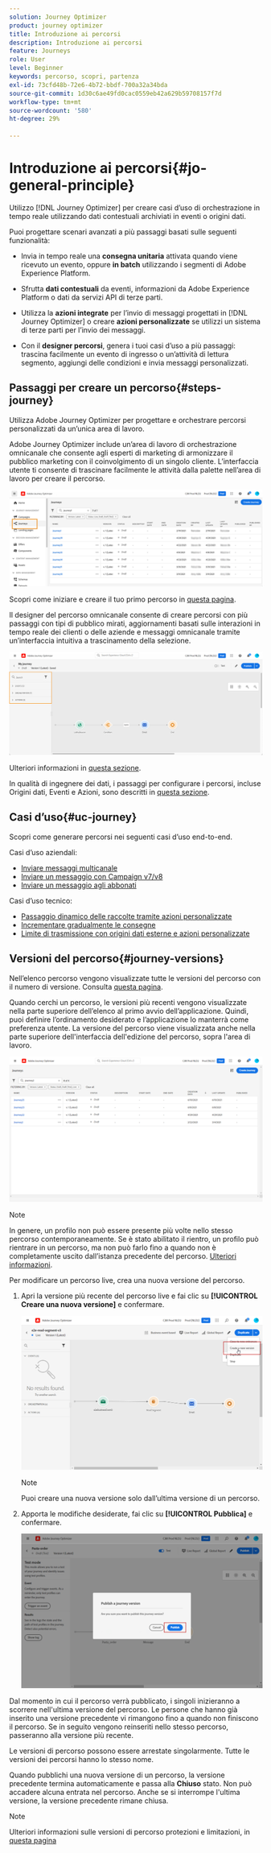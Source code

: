 ```yaml
---
solution: Journey Optimizer
product: journey optimizer
title: Introduzione ai percorsi
description: Introduzione ai percorsi
feature: Journeys
role: User
level: Beginner
keywords: percorso, scopri, partenza
exl-id: 73cfd48b-72e6-4b72-bbdf-700a32a34bda
source-git-commit: 1d30c6ae49fd0cac0559eb42a629b59708157f7d
workflow-type: tm+mt
source-wordcount: '580'
ht-degree: 29%

---
```



# Introduzione ai percorsi{#jo-general-principle}

Utilizzo [!DNL Journey Optimizer] per creare casi d’uso di orchestrazione in tempo reale utilizzando dati contestuali archiviati in eventi o origini dati.

Puoi progettare scenari avanzati a più passaggi basati sulle seguenti funzionalità:

* Invia in tempo reale una **consegna unitaria** attivata quando viene ricevuto un evento, oppure **in batch** utilizzando i segmenti di Adobe Experience Platform.

* Sfrutta **dati contestuali** da eventi, informazioni da Adobe Experience Platform o dati da servizi API di terze parti.

* Utilizza la **azioni integrate** per l’invio di messaggi progettati in [!DNL Journey Optimizer] o creare **azioni personalizzate** se utilizzi un sistema di terze parti per l’invio dei messaggi.

* Con il **designer percorsi**, genera i tuoi casi d’uso a più passaggi: trascina facilmente un evento di ingresso o un’attività di lettura segmento, aggiungi delle condizioni e invia messaggi personalizzati.

## Passaggi per creare un percorso{#steps-journey}

Utilizza Adobe Journey Optimizer per progettare e orchestrare percorsi personalizzati da un’unica area di lavoro.

Adobe Journey Optimizer include un’area di lavoro di orchestrazione omnicanale che consente agli esperti di marketing di armonizzare il pubblico marketing con il coinvolgimento di un singolo cliente. L’interfaccia utente ti consente di trascinare facilmente le attività dalla palette nell’area di lavoro per creare il percorso.

![](assets/interface-journeys.png)

Scopri come iniziare e creare il tuo primo percorso in [questa pagina](journey-gs.md).

Il designer del percorso omnicanale consente di creare percorsi con più passaggi con tipi di pubblico mirati, aggiornamenti basati sulle interazioni in tempo reale dei clienti o delle aziende e messaggi omnicanale tramite un’interfaccia intuitiva a trascinamento della selezione.

![](assets/journey38.png)

Ulteriori informazioni in [questa sezione](using-the-journey-designer.md).

In qualità di ingegnere dei dati, i passaggi per configurare i percorsi, incluse Origini dati, Eventi e Azioni, sono descritti in [questa sezione](../configuration/about-data-sources-events-actions.md).


## Casi d’uso{#uc-journey}

Scopri come generare percorsi nei seguenti casi d’uso end-to-end.

Casi d’uso aziendali:

* [Inviare messaggi multicanale](journeys-uc.md)
* [Inviare un messaggio con Campaign v7/v8](ajo-ac.md)
* [Inviare un messaggio agli abbonati](message-to-subscribers-uc.md)

Casi d’uso tecnico:

* [Passaggio dinamico delle raccolte tramite azioni personalizzate](collections.md)
* [Incrementare gradualmente le consegne](ramp-up-deliveries-uc.md)
* [Limite di trasmissione con origini dati esterne e azioni personalizzate](limit-throughput.md)

## Versioni del percorso{#journey-versions}

Nell’elenco percorso vengono visualizzate tutte le versioni del percorso con il numero di versione. Consulta [questa pagina](../building-journeys/using-the-journey-designer.md).

Quando cerchi un percorso, le versioni più recenti vengono visualizzate nella parte superiore dell’elenco al primo avvio dell’applicazione. Quindi, puoi definire l’ordinamento desiderato e l’applicazione lo manterrà come preferenza utente. La versione del percorso viene visualizzata anche nella parte superiore dell&#39;interfaccia dell&#39;edizione del percorso, sopra l&#39;area di lavoro.

![](assets/journeyversions1.png)

>[!NOTE]
>
>In genere, un profilo non può essere presente più volte nello stesso percorso contemporaneamente. Se è stato abilitato il rientro, un profilo può rientrare in un percorso, ma non può farlo fino a quando non è completamente uscito dall’istanza precedente del percorso. [Ulteriori informazioni](end-journey.md).

Per modificare un percorso live, crea una nuova versione del percorso.

1. Apri la versione più recente del percorso live e fai clic su **[!UICONTROL Creare una nuova versione]** e confermare.

   ![](assets/journeyversions2.png)

   >[!NOTE]
   >
   >Puoi creare una nuova versione solo dall’ultima versione di un percorso.

1. Apporta le modifiche desiderate, fai clic su **[!UICONTROL Pubblica]** e confermare.

   ![](assets/journeyversions3.png)

Dal momento in cui il percorso verrà pubblicato, i singoli inizieranno a scorrere nell&#39;ultima versione del percorso. Le persone che hanno già inserito una versione precedente vi rimangono fino a quando non finiscono il percorso. Se in seguito vengono reinseriti nello stesso percorso, passeranno alla versione più recente.

Le versioni di percorso possono essere arrestate singolarmente. Tutte le versioni dei percorsi hanno lo stesso nome.

Quando pubblichi una nuova versione di un percorso, la versione precedente termina automaticamente e passa alla **Chiuso** stato. Non può accadere alcuna entrata nel percorso. Anche se si interrompe l&#39;ultima versione, la versione precedente rimane chiusa.

>[!NOTE]
>
>Ulteriori informazioni sulle versioni di percorso protezioni e limitazioni, in [questa pagina](../start/guardrails.md#journey-versions-limitations)